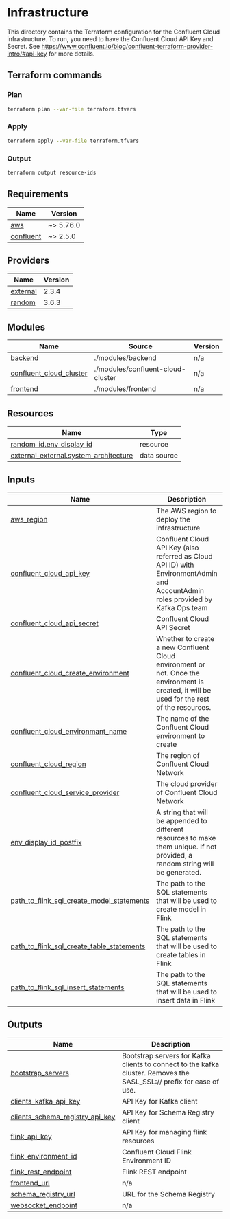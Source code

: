 # Infrastructure

This directory contains the Terraform configuration for the Confluent Cloud infrastructure. To run, you need to have the Confluent Cloud API Key and Secret. 
See https://www.confluent.io/blog/confluent-terraform-provider-intro/#api-key for more details.

## Terraform commands 

### Plan

```bash
terraform plan --var-file terraform.tfvars
```

### Apply

```bash
terraform apply --var-file terraform.tfvars
```

### Output

```bash
terraform output resource-ids
```

<!-- BEGINNING OF PRE-COMMIT-TERRAFORM DOCS HOOK -->
## Requirements

| Name | Version |
|------|---------|
| <a name="requirement_aws"></a> [aws](#requirement\_aws) | ~> 5.76.0 |
| <a name="requirement_confluent"></a> [confluent](#requirement\_confluent) | ~> 2.5.0 |

## Providers

| Name | Version |
|------|---------|
| <a name="provider_external"></a> [external](#provider\_external) | 2.3.4 |
| <a name="provider_random"></a> [random](#provider\_random) | 3.6.3 |

## Modules

| Name | Source | Version |
|------|--------|---------|
| <a name="module_backend"></a> [backend](#module\_backend) | ./modules/backend | n/a |
| <a name="module_confluent_cloud_cluster"></a> [confluent\_cloud\_cluster](#module\_confluent\_cloud\_cluster) | ./modules/confluent-cloud-cluster | n/a |
| <a name="module_frontend"></a> [frontend](#module\_frontend) | ./modules/frontend | n/a |

## Resources

| Name | Type |
|------|------|
| [random_id.env_display_id](https://registry.terraform.io/providers/hashicorp/random/latest/docs/resources/id) | resource |
| [external_external.system_architecture](https://registry.terraform.io/providers/hashicorp/external/latest/docs/data-sources/external) | data source |

## Inputs

| Name | Description | Type | Default | Required |
|------|-------------|------|---------|:--------:|
| <a name="input_aws_region"></a> [aws\_region](#input\_aws\_region) | The AWS region to deploy the infrastructure | `string` | `"us-east-1"` | no |
| <a name="input_confluent_cloud_api_key"></a> [confluent\_cloud\_api\_key](#input\_confluent\_cloud\_api\_key) | Confluent Cloud API Key (also referred as Cloud API ID) with EnvironmentAdmin and AccountAdmin roles provided by Kafka Ops team | `string` | n/a | yes |
| <a name="input_confluent_cloud_api_secret"></a> [confluent\_cloud\_api\_secret](#input\_confluent\_cloud\_api\_secret) | Confluent Cloud API Secret | `string` | n/a | yes |
| <a name="input_confluent_cloud_create_environment"></a> [confluent\_cloud\_create\_environment](#input\_confluent\_cloud\_create\_environment) | Whether to create a new Confluent Cloud environment or not. Once the environment is created, it will be used for the rest of the resources. | `bool` | n/a | yes |
| <a name="input_confluent_cloud_environmant_name"></a> [confluent\_cloud\_environmant\_name](#input\_confluent\_cloud\_environmant\_name) | The name of the Confluent Cloud environment to create | `string` | `"genai-demo"` | no |
| <a name="input_confluent_cloud_region"></a> [confluent\_cloud\_region](#input\_confluent\_cloud\_region) | The region of Confluent Cloud Network | `string` | `"us-east-1"` | no |
| <a name="input_confluent_cloud_service_provider"></a> [confluent\_cloud\_service\_provider](#input\_confluent\_cloud\_service\_provider) | The cloud provider of Confluent Cloud Network | `string` | `"AWS"` | no |
| <a name="input_env_display_id_postfix"></a> [env\_display\_id\_postfix](#input\_env\_display\_id\_postfix) | A string that will be appended to different resources to make them unique. If not provided, a random string will be generated. | `string` | `null` | no |
| <a name="input_path_to_flink_sql_create_model_statements"></a> [path\_to\_flink\_sql\_create\_model\_statements](#input\_path\_to\_flink\_sql\_create\_model\_statements) | The path to the SQL statements that will be used to create model in Flink | `string` | `null` | no |
| <a name="input_path_to_flink_sql_create_table_statements"></a> [path\_to\_flink\_sql\_create\_table\_statements](#input\_path\_to\_flink\_sql\_create\_table\_statements) | The path to the SQL statements that will be used to create tables in Flink | `string` | `null` | no |
| <a name="input_path_to_flink_sql_insert_statements"></a> [path\_to\_flink\_sql\_insert\_statements](#input\_path\_to\_flink\_sql\_insert\_statements) | The path to the SQL statements that will be used to insert data in Flink | `string` | `null` | no |

## Outputs

| Name | Description |
|------|-------------|
| <a name="output_bootstrap_servers"></a> [bootstrap\_servers](#output\_bootstrap\_servers) | Bootstrap servers for Kafka clients to connect to the kafka cluster. Removes the SASL\_SSL:// prefix for ease of use. |
| <a name="output_clients_kafka_api_key"></a> [clients\_kafka\_api\_key](#output\_clients\_kafka\_api\_key) | API Key for Kafka client |
| <a name="output_clients_schema_registry_api_key"></a> [clients\_schema\_registry\_api\_key](#output\_clients\_schema\_registry\_api\_key) | API Key for Schema Registry client |
| <a name="output_flink_api_key"></a> [flink\_api\_key](#output\_flink\_api\_key) | API Key for managing flink resources |
| <a name="output_flink_environment_id"></a> [flink\_environment\_id](#output\_flink\_environment\_id) | Confluent Cloud Flink Environment ID |
| <a name="output_flink_rest_endpoint"></a> [flink\_rest\_endpoint](#output\_flink\_rest\_endpoint) | Flink REST endpoint |
| <a name="output_frontend_url"></a> [frontend\_url](#output\_frontend\_url) | n/a |
| <a name="output_schema_registry_url"></a> [schema\_registry\_url](#output\_schema\_registry\_url) | URL for the Schema Registry |
| <a name="output_websocket_endpoint"></a> [websocket\_endpoint](#output\_websocket\_endpoint) | n/a |
<!-- END OF PRE-COMMIT-TERRAFORM DOCS HOOK -->
